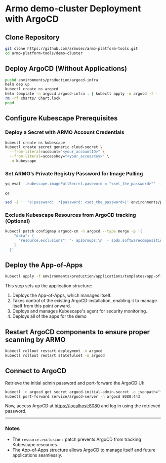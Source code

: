 # Armo demo-cluster Deployment with ArgoCD

## Clone Repository
```sh
git clone https://github.com/armosec/armo-platform-tools.git
cd armo-platform-tools/demo-cluster
```

## Deploy ArgoCD (Without Applications)
```sh
pushd environments/production/argocd-infra
helm dep up
kubectl create ns argocd
helm template -n argocd argocd-infra . | kubectl apply -n argocd -f -    
rm -rf charts/ Chart.lock
popd
```

## Configure Kubescape Prerequisites
### Deploy a Secret with ARMO Account Credentials
```sh
kubectl create ns kubescape
kubectl create secret generic cloud-secret \
  --from-literal=account="<your_accountID>" \
  --from-literal=accessKey="<your_accessKey>" \
  -n kubescape
```

### Set ARMO’s Private Registry Password for Image Pulling
```sh
yq eval '.kubescape.imagePullSecret.password = "<set_the_password>"' -i environments/production/kubescape/values.yaml
```
or
```sh
sed -i '' 's|password: .*|password: <set_the_password>|' environments/production/kubescape/values.yaml
```

### Exclude Kubescape Resources from ArgoCD tracking (Optional)
```sh
kubectl patch configmap argocd-cm -n argocd --type merge -p '{
    "data": {
      "resource.exclusions": "- apiGroups:\n  - spdx.softwarecomposition.kubescape.io\n  kinds:\n    - \"*\"\n  clusters:\n    - \"*\""
    }
  }'
```

## Deploy the App-of-Apps
```sh
kubectl apply -f environments/production/applications/templates/app-of-apps.yaml
```
This step sets up the application structure:
1. Deploys the App-of-Apps, which manages itself.
2. Takes control of the existing ArgoCD installation, enabling it to manage itself from this point onward.
3. Deploys and manages Kubescape's agent for security monitoring.
4. Deploys all of the apps for the demo

## Restart ArgoCD components to ensure proper scanning by ARMO
```sh
kubectl rollout restart deployment -n argocd
kubectl rollout restart statefulset -n argocd
```

## Connect to ArgoCD
Retrieve the initial admin password and port-forward the ArgoCD UI:
```sh
kubectl -n argocd get secret argocd-initial-admin-secret -o jsonpath="{.data.password}" | base64 -d; echo
kubectl port-forward service/argocd-server -n argocd 8080:443
```

Now, access ArgoCD at [https://localhost:8080](https://localhost:8080) and log in using the retrieved password.

---

### Notes
- The `resource.exclusions` patch prevents ArgoCD from tracking Kubescape resources.
- The App-of-Apps structure allows ArgoCD to manage itself and future applications seamlessly.

